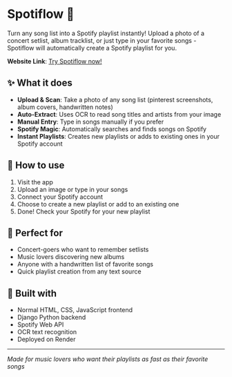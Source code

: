 # Spotiflow 🎵

Turn any song list into a Spotify playlist instantly! Upload a photo of a concert setlist, album tracklist, or just type in your favorite songs - Spotiflow will automatically create a Spotify playlist for you.

**Website Link**: [Try Spotiflow now!](https://spotiflow.onrender.com)

## ✨ What it does

- **Upload & Scan**: Take a photo of any song list (pinterest screenshots, album covers, handwritten notes)
- **Auto-Extract**: Uses OCR to read song titles and artists from your image
- **Manual Entry**: Type in songs manually if you prefer
- **Spotify Magic**: Automatically searches and finds songs on Spotify
- **Instant Playlists**: Creates new playlists or adds to existing ones in your Spotify account

## 🚀 How to use

1. Visit the app
2. Upload an image or type in your songs
3. Connect your Spotify account
4. Choose to create a new playlist or add to an existing one
5. Done! Check your Spotify for your new playlist

## 🎯 Perfect for

- Concert-goers who want to remember setlists
- Music lovers discovering new albums
- Anyone with a handwritten list of favorite songs
- Quick playlist creation from any text source

## 🔧 Built with

- Normal HTML, CSS, JavaScript frontend
- Django Python backend
- Spotify Web API
- OCR text recognition
- Deployed on Render

---

_Made for music lovers who want their playlists as fast as their favorite songs_
